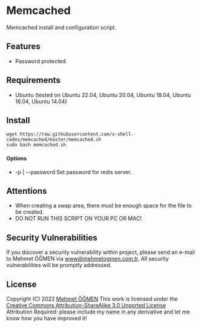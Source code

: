 # Memcached

Memcached install and configuration script.

## Features

* Password protected.

## Requirements

* Ubuntu (tested on Ubuntu 22.04, Ubuntu 20.04, Ubuntu 18.04, Ubuntu 16.04, Ubuntu 14.04)

## Install

```
wget https://raw.githubusercontent.com/x-shell-codes/memcached/master/memcached.sh
sudo bash memcached.sh
```

#### Options

- -p | --password Set password for redis server.

## Attentions

* When creating a swap area, there must be enough space for the file to be created.
* DO NOT RUN THIS SCRIPT ON YOUR PC OR MAC!

## Security Vulnerabilities

If you discover a security vulnerability within project, please send an e-mail to Mehmet ÖĞMEN
via [www@mehmetogmen.com.tr](mailto:www@mehmetogmen.com.tr). All security vulnerabilities will be promptly addressed.

## License

Copyright (C) 2022 [Mehmet ÖĞMEN](https://github.com/X-Adam)
This work is licensed under
the [Creative Commons Attribution-ShareAlike 3.0 Unported License](http://creativecommons.org/licenses/by-sa/3.0/)  
Attribution Required: please include my name in any derivative and let me know how you have improved it!
